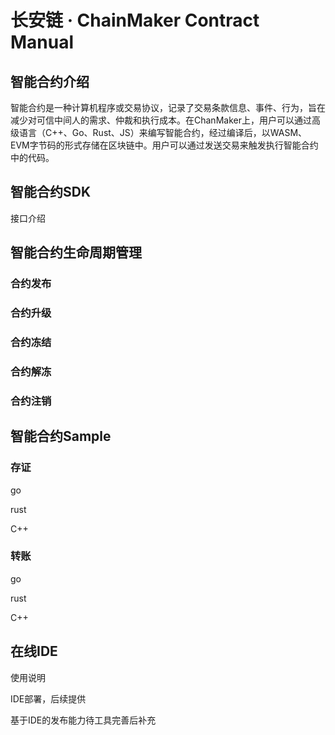 # 长安链 · ChainMaker Contract Manual

## 智能合约介绍

智能合约是一种计算机程序或交易协议，记录了交易条款信息、事件、行为，旨在减少对可信中间人的需求、仲裁和执行成本。在ChanMaker上，用户可以通过高级语言（C++、Go、Rust、JS）来编写智能合约，经过编译后，以WASM、EVM字节码的形式存储在区块链中。用户可以通过发送交易来触发执行智能合约中的代码。

## 智能合约SDK

接口介绍



## 智能合约生命周期管理

### 合约发布



### 合约升级



### 合约冻结



### 合约解冻



### 合约注销





## 智能合约Sample

### 存证

go

rust

C++

### 转账

go

rust

C++



## 在线IDE

使用说明

IDE部署，后续提供

基于IDE的发布能力待工具完善后补充











